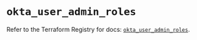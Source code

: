 # `okta_user_admin_roles`

Refer to the Terraform Registry for docs: [`okta_user_admin_roles`](https://registry.terraform.io/providers/okta/okta/4.19.0/docs/resources/user_admin_roles).
